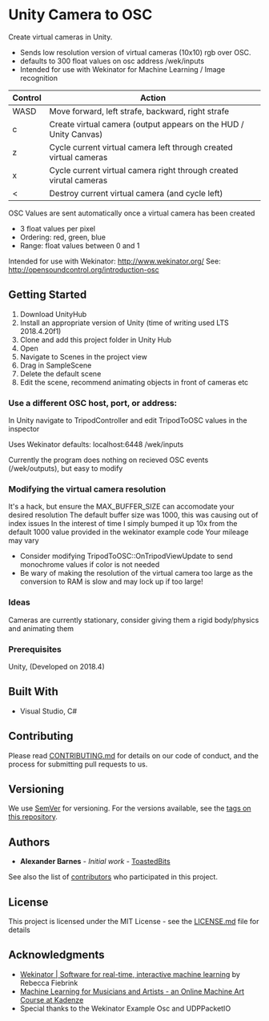 # Unity Camera to OSC
Create virtual cameras in Unity.

* Sends low resolution version of virtual cameras (10x10) rgb over OSC.
* defaults to 300 float values on osc address /wek/inputs
* Intended for use with Wekinator for Machine Learning / Image recognition

|Control | Action|
|-|-|
| WASD | Move forward, left strafe, backward, right strafe |
| c | Create virtual camera (output appears on the HUD / Unity Canvas) |
| z | Cycle current virtual camera left through created virtual cameras |
| x | Cycle current virtual camera right through created virutal cameras |
| < | Destroy current virtual camera (and cycle left) |

OSC Values are sent automatically once a virtual camera has been created
* 3 float values per pixel
* Ordering: red, green, blue
* Range: float values between 0 and 1

Intended for use with Wekinator: http://www.wekinator.org/
See: http://opensoundcontrol.org/introduction-osc

## Getting Started

1. Download UnityHub
2. Install an appropriate version of Unity (time of writing used LTS 2018.4.20f1)
3. Clone and add this project folder in Unity Hub
4. Open
5. Navigate to Scenes in the project view
6. Drag in SampleScene
7. Delete the default scene
8. Edit the scene, recommend animating objects in front of cameras etc

### Use a different OSC host, port, or address:
In Unity navigate to TripodController and edit TripodToOSC values in the inspector

Uses Wekinator defaults: localhost:6448 /wek/inputs

Currently the program does nothing on recieved OSC events (/wek/outputs), but easy to modify

### Modifying the virtual camera resolution 
It's a hack, but ensure the MAX\_BUFFER\_SIZE can accomodate your desired resolution
The default buffer size was 1000, this was causing out of index issues
In the interest of time I simply bumped it up 10x from the default 1000 value provided in the wekinator example code 
Your mileage may vary
* Consider modifying TripodToOSC::OnTripodViewUpdate to send monochrome values if color is not needed
* Be wary of making the resolution of the virtual camera too large as the conversion to RAM is slow and may lock up if too large!

### Ideas
Cameras are currently stationary, consider giving them a rigid body/physics and animating them

### Prerequisites

Unity, (Developed on 2018.4)

## Built With

*  Visual Studio, C#

## Contributing

Please read [CONTRIBUTING.md](https://gist.github.com/PurpleBooth/b24679402957c63ec426) for details on our code of conduct, and the process for submitting pull requests to us.

## Versioning

We use [SemVer](http://semver.org/) for versioning. For the versions available, see the [tags on this repository](https://github.com/your/project/tags). 

## Authors

* **Alexander Barnes** - *Initial work* - [ToastedBits](http://toastedbits.com/)

See also the list of [contributors](https://github.com/your/project/contributors) who participated in this project.

## License

This project is licensed under the MIT License - see the [LICENSE.md](LICENSE.md) file for details

## Acknowledgments

* [Wekinator \| Software for real-time, interactive machine learning](http://www.wekinator.org/) by Rebecca Fiebrink
* [Machine Learning for Musicians and Artists - an Online Machine Art Course at Kadenze](https://www.kadenze.com/courses/machine-learning-for-musicians-and-artists-v)
* Special thanks to the Wekinator Example Osc and UDPPacketIO

